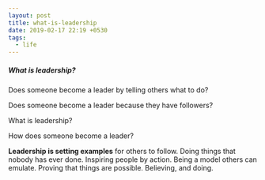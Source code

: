 ```yaml
---
layout: post
title: what-is-leadership
date: 2019-02-17 22:19 +0530
tags:
  - life
---
```


##### What is leadership? #####

Does someone become a leader by telling others what to do?

Does someone become a leader because they have followers?

What is leadership?

How does someone become a leader?

**Leadership is setting examples** for others to follow. Doing things that nobody has ever done. Inspiring people by action. Being a model others can emulate. Proving that things are possible. Believing, and doing.
